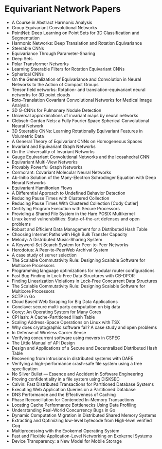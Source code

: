 # Equivariant Network Papers

<ul>

                             

 <li><a target="_blank" href="https://github.com/manjunath5496/Equivariant-Network-Papers/blob/master/e(1).pdf" style="text-decoration:none;">A Course in Abstract Harmonic Analysis</a></li>

 <li><a target="_blank" href="https://github.com/manjunath5496/Equivariant-Network-Papers/blob/master/e(2).pdf" style="text-decoration:none;">Group Equivariant Convolutional Networks</a></li>

<li><a target="_blank" href="https://github.com/manjunath5496/Equivariant-Network-Papers/blob/master/e(3).pdf" style="text-decoration:none;">PointNet: Deep Learning on Point Sets for 3D Classification and Segmentation</a></li>
 <li><a target="_blank" href="https://github.com/manjunath5496/Equivariant-Network-Papers/blob/master/e(4).pdf" style="text-decoration:none;">Harmonic Networks: Deep Translation and Rotation Equivariance</a></li>                              
<li><a target="_blank" href="https://github.com/manjunath5496/Equivariant-Network-Papers/blob/master/e(5).pdf" style="text-decoration:none;">Steerable CNNs</a></li>
<li><a target="_blank" href="https://github.com/manjunath5496/Equivariant-Network-Papers/blob/master/e(6).pdf" style="text-decoration:none;">Equivariance Through Parameter-Sharing</a></li>
 <li><a target="_blank" href="https://github.com/manjunath5496/Equivariant-Network-Papers/blob/master/e(7).pdf" style="text-decoration:none;">Deep Sets</a></li>

 <li><a target="_blank" href="https://github.com/manjunath5496/Equivariant-Network-Papers/blob/master/e(8).pdf" style="text-decoration:none;"> Polar Transformer Networks </a></li>
   <li><a target="_blank" href="https://github.com/manjunath5496/Equivariant-Network-Papers/blob/master/e(9).pdf" style="text-decoration:none;">Learning Steerable Filters for Rotation Equivariant CNNs</a></li>
  
   
 <li><a target="_blank" href="https://github.com/manjunath5496/Equivariant-Network-Papers/blob/master/e(10).pdf" style="text-decoration:none;">Spherical CNNs </a></li>                              
<li><a target="_blank" href="https://github.com/manjunath5496/Equivariant-Network-Papers/blob/master/e(11).pdf" style="text-decoration:none;">On the Generalization of Equivariance and Convolution in Neural Networks to the Action of Compact Groups</a></li>
<li><a target="_blank" href="https://github.com/manjunath5496/Equivariant-Network-Papers/blob/master/e(12).pdf" style="text-decoration:none;">Tensor field networks:
Rotation- and translation-equivariant neural networks for 3D point clouds</a></li>
<li><a target="_blank" href="https://github.com/manjunath5496/Equivariant-Network-Papers/blob/master/e(13).pdf" style="text-decoration:none;">Roto-Translation Covariant Convolutional Networks for Medical Image Analysis</a></li>

<li><a target="_blank" href="https://github.com/manjunath5496/Equivariant-Network-Papers/blob/master/e(14).pdf" style="text-decoration:none;">3D G-CNNs for Pulmonary Nodule Detection</a></li>
                              
<li><a target="_blank" href="https://github.com/manjunath5496/Equivariant-Network-Papers/blob/master/e(15).pdf" style="text-decoration:none;">Universal approximations of invariant maps by neural networks</a></li>

<li><a target="_blank" href="https://github.com/manjunath5496/Equivariant-Network-Papers/blob/master/e(16).pdf" style="text-decoration:none;">Clebsch–Gordan Nets: a Fully Fourier Space Spherical Convolutional Neural Network</a></li>

  <li><a target="_blank" href="https://github.com/manjunath5496/Equivariant-Network-Papers/blob/master/e(17).pdf" style="text-decoration:none;">3D Steerable CNNs: Learning Rotationally Equivariant Features in Volumetric Data</a></li>   
  
<li><a target="_blank" href="https://github.com/manjunath5496/Equivariant-Network-Papers/blob/master/e(18).pdf" style="text-decoration:none;">A General Theory of Equivariant CNNs on Homogeneous Spaces</a></li> 

  
<li><a target="_blank" href="https://github.com/manjunath5496/Equivariant-Network-Papers/blob/master/e(19).pdf" style="text-decoration:none;">Invariant and Equivariant Graph Networks</a></li> 

<li><a target="_blank" href="https://github.com/manjunath5496/Equivariant-Network-Papers/blob/master/e(20).pdf" style="text-decoration:none;">On the Universality of Invariant Networks</a></li>

<li><a target="_blank" href="https://github.com/manjunath5496/Equivariant-Network-Papers/blob/master/e(21).pdf" style="text-decoration:none;">Gauge Equivariant Convolutional Networks and the Icosahedral CNN</a></li>
<li><a target="_blank" href="https://github.com/manjunath5496/Equivariant-Network-Papers/blob/master/e(22).pdf" style="text-decoration:none;">Equivariant Multi-View Networks</a></li> 
 <li><a target="_blank" href="https://github.com/manjunath5496/Equivariant-Network-Papers/blob/master/e(23).pdf" style="text-decoration:none;">Provably Powerful Graph Networks</a></li> 
 

   <li><a target="_blank" href="https://github.com/manjunath5496/Equivariant-Network-Papers/blob/master/e(24).pdf" style="text-decoration:none;">Cormorant: Covariant Molecular Neural Networks</a></li>
 
   <li><a target="_blank" href="https://github.com/manjunath5496/Equivariant-Network-Papers/blob/master/e(25).pdf" style="text-decoration:none;">Ab-Initio Solution of the Many-Electron Schrodinger Equation with Deep Neural Networks</a></li>                              
 <li><a target="_blank" href="https://github.com/manjunath5496/Equivariant-Network-Papers/blob/master/e(26).pdf" style="text-decoration:none;">Equivariant Hamiltonian Flows</a></li>
 <li><a target="_blank" href="https://github.com/manjunath5496/Equivariant-Network-Papers/blob/master/e(27).pdf" style="text-decoration:none;">A Differential Approach to
Undefined Behavior Detection</a></li>
   
 
   <li><a target="_blank" href="https://github.com/manjunath5496/Equivariant-Network-Papers/blob/master/e(28).pdf" style="text-decoration:none;">Reducing Pause Times with Clustered Collection</a></li>
 
   <li><a target="_blank" href="https://github.com/manjunath5496/Equivariant-Network-Papers/blob/master/e(29).pdf" style="text-decoration:none;">Reducing Pause Times With Clustered Collection [Cody Cutler] </a></li>                              

  <li><a target="_blank" href="https://github.com/manjunath5496/Equivariant-Network-Papers/blob/master/e(30).pdf" style="text-decoration:none;">Certifying Program Execution with Secure Processors</a></li>
 
   <li><a target="_blank" href="https://github.com/manjunath5496/Equivariant-Network-Papers/blob/master/e(31).pdf" style="text-decoration:none;">Providing a Shared File System in the Hare
POSIX Multikernel</a></li> 
    <li><a target="_blank" href="https://github.com/manjunath5496/Equivariant-Network-Papers/blob/master/e(32).pdf" style="text-decoration:none;">Linux kernel vulnerabilities:
State-of-the-art defenses and open problems</a></li> 

   <li><a target="_blank" href="https://github.com/manjunath5496/Equivariant-Network-Papers/blob/master/e(33).pdf" style="text-decoration:none;">Robust and Efficient Data Management for a Distributed Hash Table</a></li>                              

  <li><a target="_blank" href="https://github.com/manjunath5496/Equivariant-Network-Papers/blob/master/e(34).pdf" style="text-decoration:none;">Choosing Internet Paths with High Bulk Transfer Capacity</a></li> 
 
  <li><a target="_blank" href="https://github.com/manjunath5496/Equivariant-Network-Papers/blob/master/e(35).pdf" style="text-decoration:none;">Melody: A Distributed Music-Sharing System</a></li> 

  <li><a target="_blank" href="https://github.com/manjunath5496/Equivariant-Network-Papers/blob/master/e(36).pdf" style="text-decoration:none;">A Keyword-Set Search System for Peer-to-Peer
Networks</a></li> 
 
<li><a target="_blank" href="https://github.com/manjunath5496/Equivariant-Network-Papers/blob/master/e(37).pdf" style="text-decoration:none;">Herodotus: A Peer-to-PeerWeb Archival System</a></li>
 <li><a target="_blank" href="https://github.com/manjunath5496/Equivariant-Network-Papers/blob/master/e(38).pdf" style="text-decoration:none;">A case study of server selection</a></li>
<li><a target="_blank" href="https://github.com/manjunath5496/Equivariant-Network-Papers/blob/master/e(39).pdf" style="text-decoration:none;">The Scalable Commutativity Rule:
Designing Scalable Software for Multicore Processors</a></li>
 <li><a target="_blank" href="https://github.com/manjunath5496/Equivariant-Network-Papers/blob/master/e(40).pdf" style="text-decoration:none;">Programming language optimizations for modular router configurations</a></li>                              
<li><a target="_blank" href="https://github.com/manjunath5496/Equivariant-Network-Papers/blob/master/e(41).pdf" style="text-decoration:none;">Fast Bug Finding in Lock-Free Data Structures with
CB-DPOR</a></li>
<li><a target="_blank" href="https://github.com/manjunath5496/Equivariant-Network-Papers/blob/master/e(42).pdf" style="text-decoration:none;">Finding Linearization Violations in Lock-Free
Concurrent Data Structures</a></li>
 
  <li><a target="_blank" href="https://github.com/manjunath5496/Equivariant-Network-Papers/blob/master/e(43).pdf" style="text-decoration:none;">The Scalable Commutativity Rule:
Designing Scalable Software for Multicore Processors</a></li>
 <li><a target="_blank" href="https://github.com/manjunath5496/Equivariant-Network-Papers/blob/master/e(44).pdf" style="text-decoration:none;">SCTP in Go</a></li>
   <li><a target="_blank" href="https://github.com/manjunath5496/Equivariant-Network-Papers/blob/master/e(45).pdf" style="text-decoration:none;">Cloud Based Web Scraping for Big Data Applications</a></li>  
   
<li><a target="_blank" href="https://github.com/manjunath5496/Equivariant-Network-Papers/blob/master/e(46).pdf" style="text-decoration:none;">Conclave: secure multi-party computation on big data</a></li> 
                             
<li><a target="_blank" href="https://github.com/manjunath5496/Equivariant-Network-Papers/blob/master/e(47).pdf" style="text-decoration:none;">Corey: An Operating System for Many Cores</a></li>
<li><a target="_blank" href="https://github.com/manjunath5496/Equivariant-Network-Papers/blob/master/e(48).pdf" style="text-decoration:none;">CPHash: A Cache-Partitioned Hash Table</a></li>

<li><a target="_blank" href="https://github.com/manjunath5496/Equivariant-Network-Papers/blob/master/e(49).pdf" style="text-decoration:none;">Scaling Address-Space Operations on Linux with
TSX</a></li>
                              
<li><a target="_blank" href="https://github.com/manjunath5496/Equivariant-Network-Papers/blob/master/e(50).pdf" style="text-decoration:none;">Why does cryptographic software fail?
A case study and open problems</a></li>
<li><a target="_blank" href="https://github.com/manjunath5496/Equivariant-Network-Papers/blob/master/e(51).pdf" style="text-decoration:none;">In Defense of Wireless Carrier Sense</a></li>
<li><a target="_blank" href="https://github.com/manjunath5496/Equivariant-Network-Papers/blob/master/e(52).pdf" style="text-decoration:none;">Verifying concurrent software using movers in CSPEC</a></li>

<li><a target="_blank" href="https://github.com/manjunath5496/Equivariant-Network-Papers/blob/master/e(53).pdf" style="text-decoration:none;">The Little Manual of
API Design</a></li>
 
<li><a target="_blank" href="https://github.com/manjunath5496/Equivariant-Network-Papers/blob/master/e(54).pdf" style="text-decoration:none;">Design and Applications of a Secure and Decentralized Distributed Hash Table </a></li>

<li><a target="_blank" href="https://github.com/manjunath5496/Equivariant-Network-Papers/blob/master/e(55).pdf" style="text-decoration:none;">Recovering from intrusions in distributed systems with DARE</a></li>
 
  <li><a target="_blank" href="https://github.com/manjunath5496/Equivariant-Network-Papers/blob/master/e(56).pdf" style="text-decoration:none;">Verifying a high-performance crash-safe file system using a tree specification </a></li>                              

  <li><a target="_blank" href="https://github.com/manjunath5496/Equivariant-Network-Papers/blob/master/e(57).pdf" style="text-decoration:none;">No Silver Bullet — Essence and Accident in Software Engineering</a></li>
 
   <li><a target="_blank" href="https://github.com/manjunath5496/Equivariant-Network-Papers/blob/master/e(58).pdf" style="text-decoration:none;">Proving confidentiality in a file system using DISKSEC</a></li>
    <li><a target="_blank" href="https://github.com/manjunath5496/Equivariant-Network-Papers/blob/master/e(59).pdf" style="text-decoration:none;">Calvin: Fast Distributed Transactions
for Partitioned Database Systems</a></li>
 
  <li><a target="_blank" href="https://github.com/manjunath5496/Equivariant-Network-Papers/blob/master/e(60).pdf" style="text-decoration:none;">Executing Web Application Queries on a Partitioned Database </a></li>
 
   <li><a target="_blank" href="https://github.com/manjunath5496/Equivariant-Network-Papers/blob/master/e(61).pdf" style="text-decoration:none;">DNS Performance and the Effectiveness of Caching</a></li>
 
   <li><a target="_blank" href="https://github.com/manjunath5496/Equivariant-Network-Papers/blob/master/e(62).pdf" style="text-decoration:none;">Phase Reconciliation for Contended In-Memory Transactions</a></li>
 
   <li><a target="_blank" href="https://github.com/manjunath5496/Equivariant-Network-Papers/blob/master/e(63).pdf" style="text-decoration:none;">Locating Cache Performance Bottlenecks Using Data Profiling</a></li>                              

  <li><a target="_blank" href="https://github.com/manjunath5496/Equivariant-Network-Papers/blob/master/e(64).pdf" style="text-decoration:none;">Understanding Real-World Concurrency Bugs in Go</a></li>
 
   <li><a target="_blank" href="https://github.com/manjunath5496/Equivariant-Network-Papers/blob/master/e(65).pdf" style="text-decoration:none;">Dynamic Computation Migration
in Distributed Shared Memory Systems </a></li> 

   <li><a target="_blank" href="https://github.com/manjunath5496/Equivariant-Network-Papers/blob/master/e(66).pdf" style="text-decoration:none;">Extracting and Optimizing low-level bytecode from High-level verified Coq</a></li> 
 
   <li><a target="_blank" href="https://github.com/manjunath5496/Equivariant-Network-Papers/blob/master/e(67).pdf" style="text-decoration:none;">Multiprocessing with the Exokernel Operating System</a></li>                              

  <li><a target="_blank" href="https://github.com/manjunath5496/Equivariant-Network-Papers/blob/master/e(68).pdf" style="text-decoration:none;">Fast and Flexible Application-Level
Networking on Exokernel Systems</a></li> 
 
  
   <li><a target="_blank" href="https://github.com/manjunath5496/Equivariant-Network-Papers/blob/master/e(69).pdf" style="text-decoration:none;">Device Transparency: a New Model for Mobile Storage</a></li>                              

  </ul>
  
  
